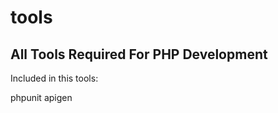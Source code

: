tools
=====

All Tools Required For PHP Development
--------------------------------------

Included in this tools:

phpunit
apigen